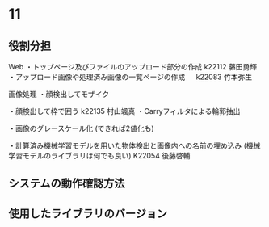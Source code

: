 # 11

## 役割分担
Web
・トップページ及びファイルのアップロード部分の作成
    k22112 藤田勇輝
・アップロード画像や処理済み画像の一覧ページの作成
　 k22083 竹本弥生

画像処理
・顔検出してモザイク

・顔検出して枠で囲う
k22135 村山颯真
・Carryフィルタによる輪郭抽出

・画像のグレースケール化 (できれば2値化も)

・計算済み機械学習モデルを用いた物体検出と画像内への名前の埋め込み (機械学習モデルのライブラリは何でも良い) 
K22054 後藤啓輔
## システムの動作確認方法

## 使用したライブラリのバージョン